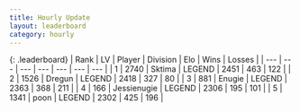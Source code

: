 ```yaml
---
title: Hourly Update
layout: leaderboard
category: hourly
---
```


{: .leaderboard}
| Rank | LV | Player | Division | Elo | Wins | Losses |
| --- | --- | --- | --- | --- | --- | --- |
| <span data-change="0">1</span> | 2740 | <span title="ID: 353063">Sktima</span> | LEGEND | <span data-change="0">2451</span> | <span data-change="0">463</span> | <span data-change="0">122</span> |
| <span data-change="0">2</span> | 1526 | <span title="ID: 337810">Dregun</span> | LEGEND | <span data-change="0">2418</span> | <span data-change="0">327</span> | <span data-change="0">80</span> |
| <span data-change="0">3</span> | 881 | <span title="ID: 623502">Enugie</span> | LEGEND | <span data-change="0">2363</span> | <span data-change="0">368</span> | <span data-change="0">211</span> |
| <span data-change="0">4</span> | 166 | <span title="ID: 756478">Jessienugie</span> | LEGEND | <span data-change="0">2306</span> | <span data-change="0">195</span> | <span data-change="0">101</span> |
| <span data-change="0">5</span> | 1341 | <span title="ID: 540690">poon</span> | LEGEND | <span data-change="0">2302</span> | <span data-change="0">425</span> | <span data-change="0">196</span> |